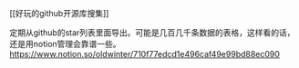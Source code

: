 [[好玩的github开源库搜集]]

定期从github的star列表里面导出。可能是几百几千条数据的表格，这样看的话，还是用notion管理会靠谱一些。 https://www.notion.so/oldwinter/710f77edcd1e496caf49e99bd88ec090

